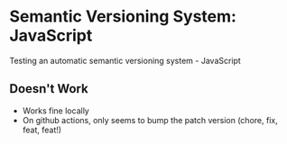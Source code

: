 # Semantic Versioning System: JavaScript

Testing an automatic semantic versioning system - JavaScript

## Doesn't Work
- Works fine locally
- On github actions, only seems to bump the patch version (chore, fix, feat, feat!)
